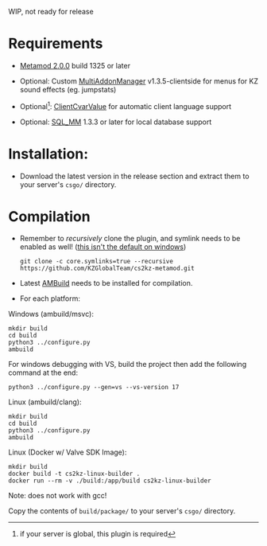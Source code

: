 WIP, not ready for release 

# Requirements

- [Metamod 2.0.0](https://www.metamodsource.net/downloads.php/?branch=master) build 1325 or later

- Optional: Custom [MultiAddonManager](https://github.com/zer0k-z/MultiAddonManager/releases) v1.3.5-clientside for menus for KZ sound effects (eg. jumpstats)

- Optional[^1]: [ClientCvarValue](https://github.com/komashchenko/ClientCvarValue/releases) for automatic client language support

- Optional: [SQL_MM](https://github.com/zer0k-z/sql_mm/releases) 1.3.3 or later for local database support

[^1]: if your server is global, this plugin is required

# Installation:

- Download the latest version in the release section and extract them to your server's `csgo/` directory.

# Compilation
- Remember to *recursively* clone the plugin, and symlink needs to be enabled as well! ([this isn't the default on windows](https://stackoverflow.com/a/59761201))
   ```
   git clone -c core.symlinks=true --recursive https://github.com/KZGlobalTeam/cs2kz-metamod.git
   ```
- Latest [AMBuild](https://github.com/alliedmodders/ambuild/) needs to be installed for compilation.

- For each platform:
  
Windows (ambuild/msvc): 
```
mkdir build
cd build
python3 ../configure.py 
ambuild
``` 

For windows debugging with VS, build the project then add the following command at the end:
```
python3 ../configure.py --gen=vs --vs-version 17
``` 

Linux (ambuild/clang):
```
mkdir build
cd build
python3 ../configure.py 
ambuild
``` 

Linux (Docker w/ Valve SDK Image):
```
mkdir build
docker build -t cs2kz-linux-builder .
docker run --rm -v ./build:/app/build cs2kz-linux-builder
```

Note: does not work with gcc!

Copy the contents of `build/package/` to your server's `csgo/` directory.
